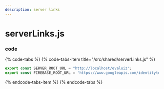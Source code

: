 ```yaml
---
description: server links
---
```


# serverLinks.js

### code

{% code-tabs %}
{% code-tabs-item title="/src/shared/serverLinks.js" %}
```javascript
export const SERVER_ROOT_URL = "http://localhost/evaluiz";
export const FIREBASE_ROOT_URL = 'https://www.googleapis.com/identitytoolkit/v3/relyingparty/';
```
{% endcode-tabs-item %}
{% endcode-tabs %}



